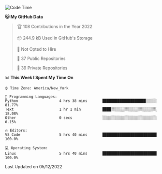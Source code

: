 <!--START_SECTION:waka-->
![Code Time](http://img.shields.io/badge/Code%20Time-113%20hrs%2032%20mins-blue)

**🐱 My GitHub Data** 

> 🏆 108 Contributions in the Year 2022
 > 
> 📦 244.9 kB Used in GitHub's Storage 
 > 
> 🚫 Not Opted to Hire
 > 
> 📜 37 Public Repositories 
 > 
> 🔑 39 Private Repositories  
 > 
📊 **This Week I Spent My Time On** 

```text
⌚︎ Time Zone: America/New_York

💬 Programming Languages: 
Python                   4 hrs 38 mins       ████████████████████░░░░░   81.77% 
Text                     1 hr 1 min          ████░░░░░░░░░░░░░░░░░░░░░   18.08% 
Other                    0 secs              ░░░░░░░░░░░░░░░░░░░░░░░░░   0.15%

🔥 Editors: 
VS Code                  5 hrs 40 mins       █████████████████████████   100.0%

💻 Operating System: 
Linux                    5 hrs 40 mins       █████████████████████████   100.0%

```


 Last Updated on 05/12/2022
<!--END_SECTION:waka-->